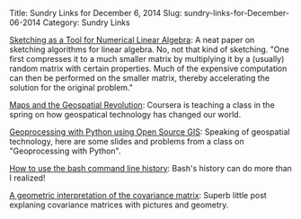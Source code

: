 Title: Sundry Links for December 6, 2014
Slug: sundry-links-for-December-06-2014
Category: Sundry Links

[Sketching as a Tool for Numerical Linear Algebra](http://researcher.watson.ibm.com/researcher/files/us-dpwoodru/journal.pdf): A neat paper on sketching algorithms for linear algebra. No, not that kind of sketching. "One first compresses it to a much smaller matrix by multiplying it by a (usually) random matrix with certain properties.  Much of the expensive computation can then be performed on the smaller matrix, thereby accelerating the solution for the original problem."

[Maps and the Geospatial Revolution](https://www.coursera.org/course/maps): Coursera is teaching a class in the spring on how geospatical technology has changed our world.

[Geoprocessing with Python using Open Source GIS](http://www.gis.usu.edu/~chrisg/python/2009/): Speaking of geospatial technology, here are some slides and problems from a class on "Geoprocessing with Python".

[How to use the bash command line history](http://blog.pluralsight.com/how-to-use-bash-command-line-history): Bash's history can do more than I realized!

[A geometric interpretation of the covariance matrix](http://www.visiondummy.com/2014/04/geometric-interpretation-covariance-matrix/): Superb little post explaning covariance matrices with pictures and geometry. 